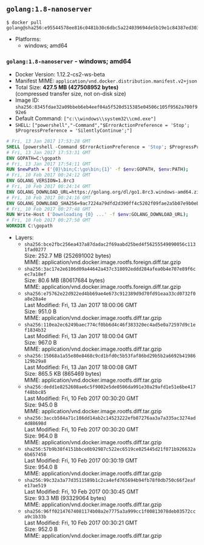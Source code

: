 ## `golang:1.8-nanoserver`

```console
$ docker pull golang@sha256:e95544578ee816c0481b30c6dbc5a224039694de5b19e1c84387ed3033b3afdd
```

-	Platforms:
	-	windows; amd64

### `golang:1.8-nanoserver` - windows; amd64

-	Docker Version: 1.12.2-cs2-ws-beta
-	Manifest MIME: `application/vnd.docker.distribution.manifest.v2+json`
-	Total Size: **427.5 MB (427508952 bytes)**  
	(compressed transfer size, not on-disk size)
-	Image ID: `sha256:8345fdae32a09bbeb6eb4eef04a5f520d515385e04506c105f9562a700f992e6`
-	Default Command: `["c:\\windows\\system32\\cmd.exe"]`
-	`SHELL`: `["powershell","-Command","$ErrorActionPreference = 'Stop'; $ProgressPreference = 'SilentlyContinue';"]`

```dockerfile
# Fri, 13 Jan 2017 17:53:28 GMT
SHELL [powershell -Command $ErrorActionPreference = 'Stop'; $ProgressPreference = 'SilentlyContinue';]
# Fri, 13 Jan 2017 17:53:31 GMT
ENV GOPATH=C:\gopath
# Fri, 13 Jan 2017 17:54:11 GMT
RUN $newPath = ('{0}\bin;C:\go\bin;{1}' -f $env:GOPATH, $env:PATH); 	Write-Host ('Updating PATH: {0}' -f $newPath); 	setx /M PATH $newPath;
# Fri, 10 Feb 2017 00:24:12 GMT
ENV GOLANG_VERSION=1.8rc3
# Fri, 10 Feb 2017 00:24:14 GMT
ENV GOLANG_DOWNLOAD_URL=https://golang.org/dl/go1.8rc3.windows-amd64.zip
# Fri, 10 Feb 2017 00:24:16 GMT
ENV GOLANG_DOWNLOAD_SHA256=9ac7224a79dfd2d390ff4c5202f09fae2a5b07e9b0ebf32913979635e7143383
# Fri, 10 Feb 2017 00:27:48 GMT
RUN Write-Host ('Downloading {0} ...' -f $env:GOLANG_DOWNLOAD_URL); 	Invoke-WebRequest -Uri $env:GOLANG_DOWNLOAD_URL -OutFile 'go.zip'; 		Write-Host ('Verifying sha256 ({0}) ...' -f $env:GOLANG_DOWNLOAD_SHA256); 	if ((Get-FileHash go.zip -Algorithm sha256).Hash -ne $env:GOLANG_DOWNLOAD_SHA256) { 		Write-Host 'FAILED!'; 		exit 1; 	}; 		Write-Host 'Expanding ...'; 	Expand-Archive go.zip -DestinationPath C:\; 		Write-Host 'Verifying install ("go version") ...'; 	go version; 		Write-Host 'Removing ...'; 	Remove-Item go.zip -Force; 		Write-Host 'Complete.';
# Fri, 10 Feb 2017 00:27:50 GMT
WORKDIR C:\gopath
```

-	Layers:
	-	`sha256:bce2fbc256ea437a87dadac2f69aabd25bed4f56255549090056c1131fad0277`  
		Size: 252.7 MB (252691002 bytes)  
		MIME: application/vnd.docker.image.rootfs.foreign.diff.tar.gzip
	-	`sha256:3ac17e2e6106d09a44642a437c318092eddd284afea0b4e707e89f6cec7a18ef`  
		Size: 80.6 MB (80617684 bytes)  
		MIME: application/vnd.docker.image.rootfs.foreign.diff.tar.gzip
	-	`sha256:e75762e22d922ed4bb69ae4e673c912389d9d70fd91eaa33cd0732f0a8e28a4e`  
		Last Modified: Fri, 13 Jan 2017 18:00:06 GMT  
		Size: 951.0 B  
		MIME: application/vnd.docker.image.rootfs.diff.tar.gzip
	-	`sha256:110ea2ec6249baec774cf0bb6d4c46f383320ec4ad5e0a72597d9c1ef1834b32`  
		Last Modified: Fri, 13 Jan 2017 18:00:04 GMT  
		Size: 967.0 B  
		MIME: application/vnd.docker.image.rootfs.diff.tar.gzip
	-	`sha256:15068a1a55e80e8468c9cd1bfd0c5b53faf86bd29b5b2a6692b41986129b29a8`  
		Last Modified: Fri, 13 Jan 2017 18:00:08 GMT  
		Size: 865.5 KB (865469 bytes)  
		MIME: application/vnd.docker.image.rootfs.diff.tar.gzip
	-	`sha256:dedd1e8252608ae6c5f9002e5de0506da991e30a29afd1e51e6be417f48bbc85`  
		Last Modified: Fri, 10 Feb 2017 00:30:20 GMT  
		Size: 945.0 B  
		MIME: application/vnd.docker.image.rootfs.diff.tar.gzip
	-	`sha256:3accb584a71c186dd14ab2c14523222efb87276aa3a7a335ac3274ad4d88698d`  
		Last Modified: Fri, 10 Feb 2017 00:30:20 GMT  
		Size: 964.0 B  
		MIME: application/vnd.docker.image.rootfs.diff.tar.gzip
	-	`sha256:57b9b38f4151bbce0b92987c522ec6519ce025445d21f071b926632a6b657458`  
		Last Modified: Fri, 10 Feb 2017 00:30:19 GMT  
		Size: 954.0 B  
		MIME: application/vnd.docker.image.rootfs.diff.tar.gzip
	-	`sha256:99c32a3a77d3511589b1c2ca4efd765694b94fb78f0db750c66f2eafe17ae519`  
		Last Modified: Fri, 10 Feb 2017 00:30:45 GMT  
		Size: 93.3 MB (93329064 bytes)  
		MIME: application/vnd.docker.image.rootfs.diff.tar.gzip
	-	`sha256:96ff02147674081174b08a2e7775a3a999cc1f00813078deb03572cca9c1b33b`  
		Last Modified: Fri, 10 Feb 2017 00:30:21 GMT  
		Size: 952.0 B  
		MIME: application/vnd.docker.image.rootfs.diff.tar.gzip

